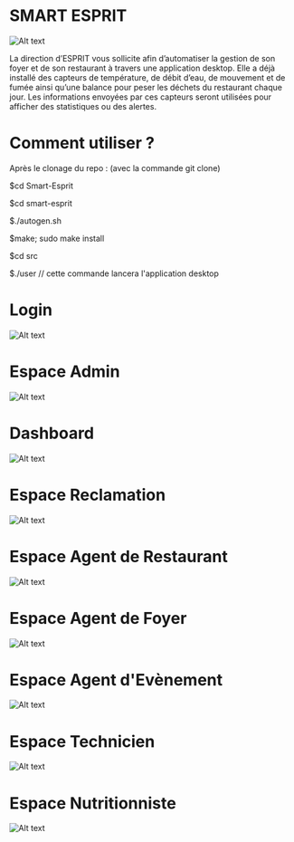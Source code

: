 # SMART ESPRIT
![Alt text](images/logo.png?raw=true "logo")


La direction d’ESPRIT  vous sollicite afin d’automatiser la gestion de son foyer et de son restaurant à travers une application desktop. Elle a déjà installé des capteurs de température, de débit d’eau, de mouvement et de fumée  ainsi qu’une balance pour peser les déchets du restaurant chaque jour. Les informations envoyées par ces capteurs seront utilisées pour afficher des statistiques ou des alertes.

# Comment utiliser ?
Après le clonage du repo : (avec la commande git clone)


  $cd Smart-Esprit

  $cd smart-esprit

  $./autogen.sh

  $make; sudo make install

  $cd src

  $./user // cette commande lancera l'application desktop

# Login

![Alt text](images/login.png?raw=true "login")

# Espace Admin

![Alt text](images/admin.png?raw=true "admin")

# Dashboard

![Alt text](images/dash.png?raw=true "dash")

# Espace Reclamation

![Alt text](images/reclam.png?raw=true "reclam")

# Espace Agent de Restaurant

![Alt text](images/resto.png?raw=true "resto")

# Espace Agent de Foyer

![Alt text](images/foyer.png?raw=true "foyer")

# Espace Agent d'Evènement

![Alt text](images/event.png?raw=true "event")

# Espace Technicien

![Alt text](images/tech.png?raw=true "tech")

# Espace Nutritionniste

![Alt text](images/nutr.png?raw=true "nutr")

